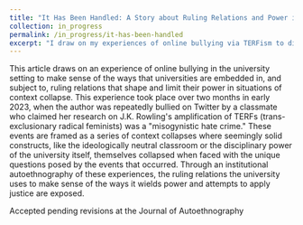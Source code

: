 ```yaml
---
title: "It Has Been Handled: A Story about Ruling Relations and Power in the University Setting"
collection: in_progress
permalink: /in_progress/it-has-been-handled
excerpt: "I draw on my experiences of online bullying via TERFism to discuss the ruling relations of the neoliberal university."
---
```


This article draws on an experience of online bullying in the university setting to make sense of the ways that universities are embedded in, and subject to, ruling relations that shape and limit their power in situations of context collapse. This experience took place over two months in early 2023, when the author  was repeatedly bullied on Twitter by a classmate who claimed her research on J.K. Rowling's amplification of TERFs (trans-exclusionary radical feminists) was a "misogynistic hate crime." These events are framed as a series of context collapses where seemingly solid constructs, like the ideologically neutral classroom or the disciplinary power of the university itself, themselves collapsed when faced with the unique questions posed by the events that occurred. Through an institutional autoethnography of these experiences, the ruling relations the university uses to make sense of the ways it wields power and attempts to apply justice are exposed.

Accepted pending revisions at the Journal of Autoethnography
